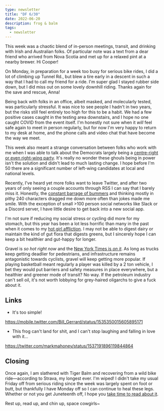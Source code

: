 ```yaml
---
type: newsletter
title: "DF 6/30"
date: 2022-06-20
description: frog & balm
tags:
  - newsletter
---
```


This week was a chaotic blend of in-person meetings, transit, and drinking with Irish and Australian folks. Of particular note was a text from a dear friend who arrived from Nova Scotia and met up for a relaxed pint at a nearby brewer. Hi Cooper!

On Monday, in preparation for a week too busy for serious bike rides, I did a lot of climbing up Tunnel Rd., but blew a tire early in a descent in such a way that I had to call my friend for a ride. I'm super glad I stayed rubber side down, but I did miss out on some lovely downhill riding. Thanks again for the save and rescue, Anna!

Being back with folks in an office, albeit masked, and molecularly tested, was particularly stressful. It was nice to see people I hadn't in two years, but the risks still feel entirely too high for this to be a habit. We had a few positive cases caught in the testing area downstairs, and I hope no one caught COVID from the event itself. I'm honestly not sure when it _will_ feel safe again to meet in person regularly, but for now I'm very happy to return to my desk at home, and the phone calls and video chat that have become the way we meet.

This week also meant a strange conversation between folks who work with me when I was able to talk about the Democrats largely being a [centre-right or even right-wing party](https://sfbayview.com/2019/04/its-true-as-san-francisco-mayor-dianne-feinstein-did-repeatedly-fly-a-confederate-flag-in-front-of-city-hall/). It's really no wonder these ghouls being in power isn't the solution and didn't lead to much lasting change. I hope before I'm 50 there are a significant number of left-wing candidates at local and national levels.

Recently, I've heard yet more folks want to leave Twitter, and after two years of only seeing a couple accounts through RSS I can say that I barely miss it. Honestly, the [constant barrage of bummers](https://www.theawl.com/2018/01/stop-twitting-yourself/) and thinking mostly in pithy 240 characters dragged me down more often than jokes made me smile. With the exception of small >100 person social networks like Slack or a Discord server, I have little desire to get back into a new social app.

I'm not sure if reducing my social stress or cycling did more for my stomach, but this year has been a lot less horrific than many in the past when it comes to my [hot girl affliction](https://www.thedriftmag.com/sick-to-our-stomachs/). I may not be able to digest dairy or maintain the kind of gut flora that digests greens, but I sincerely hope I can keep a bit healthier and gut-happy for longer.

Gravel is _so hot right now_ and the [New York Times is _on it_](https://www.nytimes.com/2022/06/07/sports/cycling/gravel-biking-unbound.html). As long as trucks keep getting deadlier for pedestrians, and infrastructure remains antagonistic towards cyclists, gravel will keep getting more popular. If playing basketball meant regularly a player was killed by a 2 ton vehicle, I bet they would put barriers and safety measures in place everywhere, but a healthier and greener mode of transit? No way. If the petroleum industry can't sell oil, it's not worth lobbying for grey-haired oligarchs to give a fuck about it.

## Links

- It's too simple!

https://mobile.twitter.com/Bill_Gerrard/status/1535350015605895171

- This frog can't land for shit, and I can't stop laughing and falling in love with it...

https://twitter.com/markmahoney/status/1537191896119844864

## Closing

Once again, I am slathered with Tiger Balm and recovering from a wild bike ride—according to Strava, my longest ever. I'm wiped! I didn't take my usual Friday off from serious riding since the week was largely spent on foot or butt, but thankfully I have Monday off so I can continue to heal these legs. Whether or not you get Juneteenth off, I hope you [take time to read about it](https://en.wikipedia.org/wiki/Juneteenth). 

Rest up, read up, and chin up, space cowgirls~